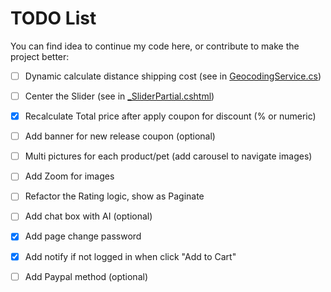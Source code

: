 # TODO List
You can find idea to continue my code here, or contribute to make the project better:

- [ ] Dynamic calculate distance shipping cost (see in [GeocodingService.cs](PetIslandWeb/Services/ORS/GeocodingService.cs))

- [ ] Center the Slider (see in [_SliderPartial.cshtml](PetIslandWeb/Views/Shared/_SliderPartial.cshtml))

- [x] Recalculate Total price after apply coupon for discount (% or numeric)

- [ ] Add banner for new release coupon (optional)

- [ ] Multi pictures for each product/pet (add carousel to navigate images)

- [ ] Add Zoom for images

- [ ] Refactor the Rating logic, show as Paginate

- [ ] Add chat box with AI (optional)

- [x] Add page change password

- [x] Add notify if not logged in when click "Add to Cart"

- [ ] Add Paypal method (optional)